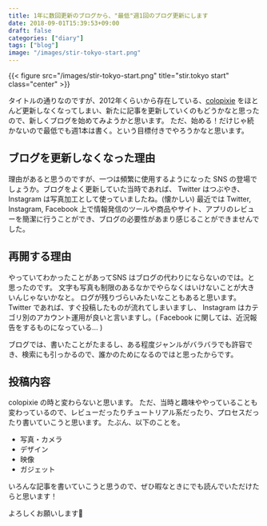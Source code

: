 ```yaml
---
title: 1年に数回更新のブログから、"最低"週1回のブログ更新にします
date: 2018-09-01T15:39:53+09:00
draft: false
categories: ["diary"]
tags: ["blog"]
image: "/images/stir-tokyo-start.png"
---
```


{{< figure src="/images/stir-tokyo-start.png" title="stir.tokyo start" class="center"  >}}

タイトルの通りなのですが、2012年くらいから存在している、[colopixie](https://colopixie.com) をほとんど更新しなくなってしまい、新たに記事を更新していくのもどうかなと思ったので、新しくブログを始めてみようかと思います。
ただ、始める！だけじゃ続かないので最低でも週1本は書く。という目標付きでやろうかなと思います。

## ブログを更新しなくなった理由
理由があると思うのですが、一つは頻繁に使用するようになった SNS の登場でしょうか。ブログをよく更新していた当時であれば、 Twitter はつぶやき、Instagram は写真加工として使っていましたね。(懐かしい)
最近では Twitter, Instagram, Facebook 上で情報発信のツールや商品やサイト、アプリのレビューを簡潔に行うことができ、ブログの必要性があまり感じることができませんでした。

## 再開する理由
やっていてわかったことがあってSNS はブログの代わりにならないのでは。と思ったのです。 文字も写真も制限のあるなかでやらなくはいけないことが大きいんじゃないかなと。
ログが残りづらいみたいなこともあると思います。
Twitter であれば、すぐ投稿したものが流れてしまいますし、 Instagram はカテゴリ別のアカウント運用が良いと言いますし。( Facebook に関しては、近況報告をするものになっている… )

ブログでは、書いたことがたまるし、ある程度ジャンルがバラバラでも許容でき、検索にも引っかるので、誰かのためになるのではと思ったからです。

## 投稿内容
colopixie の時と変わらないと思います。
ただ、当時と趣味ややっていることも変わっているので、レビューだったりチュートリアル系だったり、プロセスだったり書いていこうと思います。
たぶん、以下のことを。

* 写真・カメラ
* デザイン
* 映像
* ガジェット

いろんな記事を書いていこうと思うので、ぜひ暇なときにでも読んでいただけたらと思います！

よろしくお願いします🤲
